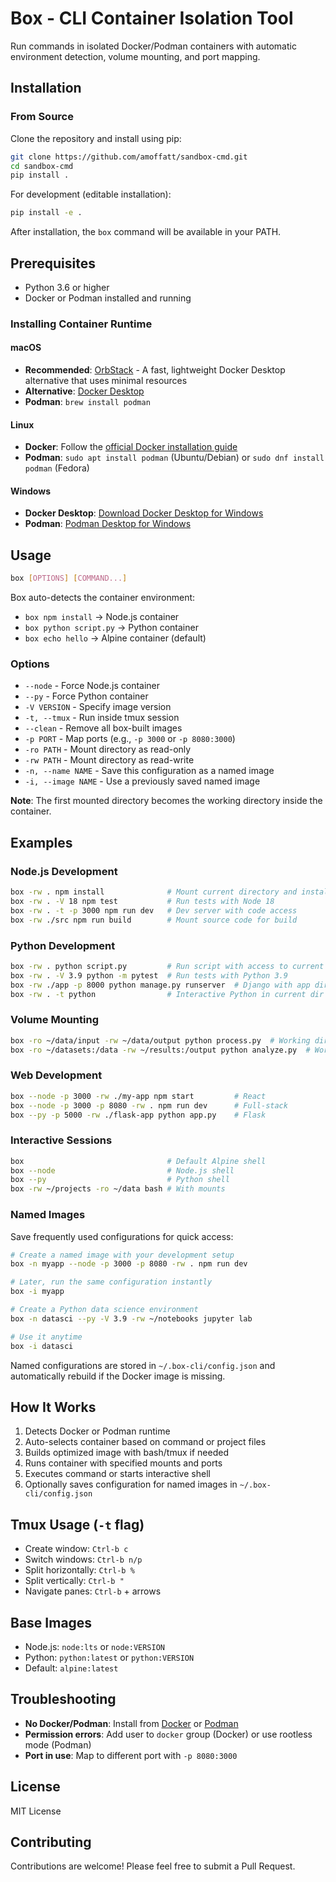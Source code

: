 # Box - CLI Container Isolation Tool

Run commands in isolated Docker/Podman containers with automatic environment detection, volume mounting, and port mapping.

## Installation

### From Source

Clone the repository and install using pip:

```bash
git clone https://github.com/amoffatt/sandbox-cmd.git
cd sandbox-cmd
pip install .
```

For development (editable installation):

```bash
pip install -e .
```

After installation, the `box` command will be available in your PATH.

## Prerequisites

- Python 3.6 or higher
- Docker or Podman installed and running

### Installing Container Runtime

#### macOS
- **Recommended**: [OrbStack](https://orbstack.dev/) - A fast, lightweight Docker Desktop alternative that uses minimal resources
- **Alternative**: [Docker Desktop](https://docs.docker.com/desktop/install/mac-install/)
- **Podman**: `brew install podman`

#### Linux
- **Docker**: Follow the [official Docker installation guide](https://docs.docker.com/engine/install/)
- **Podman**: `sudo apt install podman` (Ubuntu/Debian) or `sudo dnf install podman` (Fedora)

#### Windows
- **Docker Desktop**: [Download Docker Desktop for Windows](https://docs.docker.com/desktop/install/windows-install/)
- **Podman**: [Podman Desktop for Windows](https://podman-desktop.io/)

## Usage

```bash
box [OPTIONS] [COMMAND...]
```

Box auto-detects the container environment:
- `box npm install` → Node.js container
- `box python script.py` → Python container  
- `box echo hello` → Alpine container (default)

### Options

- `--node` - Force Node.js container
- `--py` - Force Python container
- `-V VERSION` - Specify image version
- `-t, --tmux` - Run inside tmux session
- `--clean` - Remove all box-built images
- `-p PORT` - Map ports (e.g., `-p 3000` or `-p 8080:3000`)
- `-ro PATH` - Mount directory as read-only
- `-rw PATH` - Mount directory as read-write
- `-n, --name NAME` - Save this configuration as a named image
- `-i, --image NAME` - Use a previously saved named image

**Note**: The first mounted directory becomes the working directory inside the container.

## Examples

### Node.js Development

```bash
box -rw . npm install              # Mount current directory and install
box -rw . -V 18 npm test           # Run tests with Node 18
box -rw . -t -p 3000 npm run dev   # Dev server with code access
box -rw ./src npm run build        # Mount source code for build
```

### Python Development

```bash
box -rw . python script.py         # Run script with access to current dir
box -rw . -V 3.9 python -m pytest  # Run tests with Python 3.9
box -rw ./app -p 8000 python manage.py runserver  # Django with app dir as working dir
box -rw . -t python                # Interactive Python in current dir
```

### Volume Mounting

```bash
box -ro ~/data/input -rw ~/data/output python process.py  # Working dir: ~/data/input
box -ro ~/datasets:/data -rw ~/results:/output python analyze.py  # Working dir: /data
```

### Web Development

```bash
box --node -p 3000 -rw ./my-app npm start         # React
box --node -p 3000 -p 8080 -rw . npm run dev      # Full-stack
box --py -p 5000 -rw ./flask-app python app.py    # Flask
```

### Interactive Sessions

```bash
box                                # Default Alpine shell
box --node                         # Node.js shell
box --py                           # Python shell
box -rw ~/projects -ro ~/data bash # With mounts
```

### Named Images

Save frequently used configurations for quick access:

```bash
# Create a named image with your development setup
box -n myapp --node -p 3000 -p 8080 -rw . npm run dev

# Later, run the same configuration instantly
box -i myapp

# Create a Python data science environment
box -n datasci --py -V 3.9 -rw ~/notebooks jupyter lab

# Use it anytime
box -i datasci
```

Named configurations are stored in `~/.box-cli/config.json` and automatically rebuild if the Docker image is missing.


## How It Works

1. Detects Docker or Podman runtime
2. Auto-selects container based on command or project files
3. Builds optimized image with bash/tmux if needed
4. Runs container with specified mounts and ports
5. Executes command or starts interactive shell
6. Optionally saves configuration for named images in `~/.box-cli/config.json`


## Tmux Usage (`-t` flag)

- Create window: `Ctrl-b c`
- Switch windows: `Ctrl-b n/p`
- Split horizontally: `Ctrl-b %`
- Split vertically: `Ctrl-b "`
- Navigate panes: `Ctrl-b` + arrows

## Base Images

- Node.js: `node:lts` or `node:VERSION`
- Python: `python:latest` or `python:VERSION`
- Default: `alpine:latest`


## Troubleshooting

- **No Docker/Podman**: Install from [Docker](https://docs.docker.com/get-docker/) or [Podman](https://podman.io/getting-started/installation)
- **Permission errors**: Add user to `docker` group (Docker) or use rootless mode (Podman)
- **Port in use**: Map to different port with `-p 8080:3000`

## License

MIT License

## Contributing

Contributions are welcome! Please feel free to submit a Pull Request.